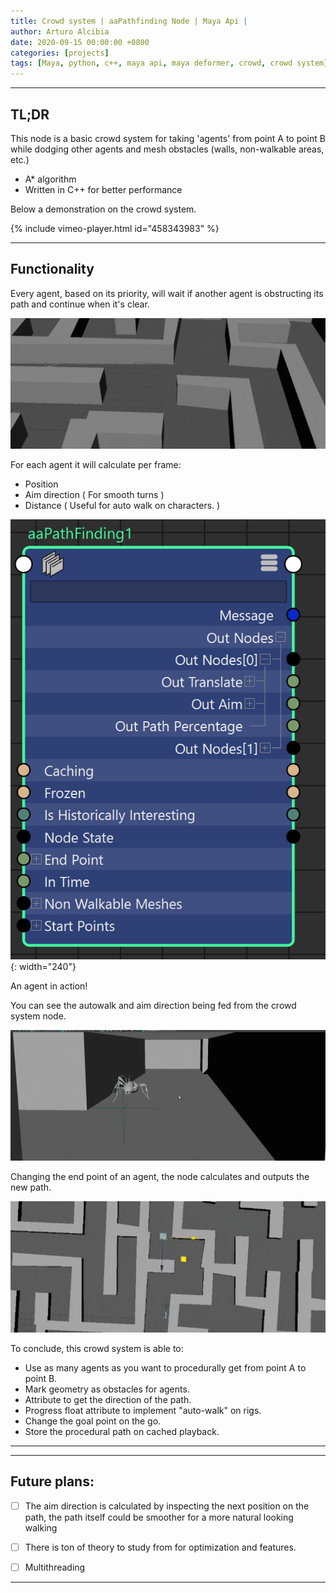```yaml
---
title: Crowd system | aaPathfinding Node | Maya Api |
author: Arturo Alcibia
date: 2020-09-15 00:00:00 +0800
categories: [projects]
tags: [Maya, python, c++, maya api, maya deformer, crowd, crowd system]
---
```


---

## TL;DR

This node is a basic crowd system for taking 'agents' from point A to point B
while dodging other agents and mesh obstacles (walls, non-walkable areas, etc.)

- A* algorithm
- Written in C++ for better performance

Below a demonstration on the crowd system.

{% include vimeo-player.html id="458343983" %}

---

## Functionality

Every agent, based on its priority, will wait if another agent is obstructing its path and continue when it's clear.

![Desktop View](/assets/img/crowdSystem/multipleAgents_compressed.gif)

For each agent it will calculate per frame:
- Position
- Aim direction ( For smooth turns )
- Distance ( Useful for auto walk on characters. )

![Desktop View](/assets/img/crowdSystem/nodeImage.png){: width="240"}

An agent in action!


You can see the autowalk and aim direction being fed from the crowd system node.

![Desktop View](/assets/img/crowdSystem/closeUpAnt_compressed.gif)

Changing the end point of an agent, the node calculates and outputs the new path.

![Desktop View](/assets/img/crowdSystem/live2_compressed.gif)

To conclude, this crowd system is able to:

- Use as many agents as you want to procedurally get from point A to point B.
- Mark geometry as obstacles for agents.
- Attribute to get the direction of the path.
- Progress float attribute to implement "auto-walk" on rigs.
- Change the goal point on the go.
- Store the procedural path on cached playback.

---

---

## Future plans:

- [ ] The aim direction is calculated by inspecting the next position on the path, the path itself could be smoother for a more natural looking walking
- [ ] There is ton of theory to study from for optimization and features.
- [ ] Multithreading



---
